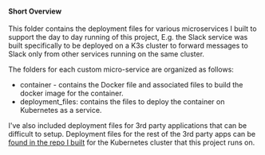 #### Short Overview

This folder contains the deployment files for various microservices I built to support the day to day running of this project, E.g. the Slack service was built specifically to be deployed on a K3s cluster to forward messages to Slack only from other services running on the same cluster. 

The folders for each custom micro-service are organized as follows:
* container - contains the Docker file and associated files to build the docker image for the container. 
* deployment_files: contains the files to deploy the container on Kubernetes as a service. 

I've also included deployment files for 3rd party applications that can be difficult to setup. Deployment files for the rest of the 3rd party apps can be [found in the repo I built](https://github.com/MarkhamLee/kubernetes-k3s-data-platform-IoT) for the Kubernetes cluster that this project runs on. 